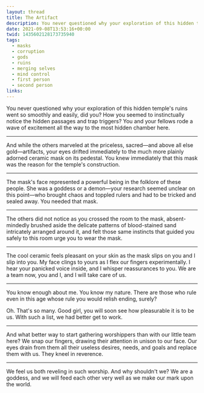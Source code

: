 ```yaml
---
layout: thread
title: The Artifact
description: You never questioned why your exploration of this hidden temple's ruins went so smoothly and easily, did you? How you seemed to instinctually notice the hidden passages and trap triggers? You and your fellows rode a wave of excitement all the way to the most hidden chamber here.
date: 2021-09-08T13:53:16+00:00
twid: 1435602128173735940
tags:
  - masks
  - corruption
  - gods
  - ruins
  - merging selves
  - mind control
  - first person
  - second person
links:
---
```

<article class="thread">
<section class="tweet">
<p>You never questioned why your exploration of this hidden temple's ruins went so smoothly and easily, did you? How you seemed to instinctually notice the hidden passages and trap triggers? You and your fellows rode a wave of excitement all the way to the most hidden chamber here.</p>
</section>
<hr class="tweet_sep">
<section class="tweet">
<p>And while the others marveled at the priceless, sacred—and above all else gold—artifacts, your eyes drifted immediately to the much more plainly adorned ceramic mask on its pedestal. You knew immediately that this mask was the reason for the temple's construction.</p>
</section>
<hr class="tweet_sep">
<section class="tweet">
<p>The mask's face represented a powerful being in the folklore of these people. She was a goddess or a demon—your research seemed unclear on this point—who brought chaos and toppled rulers and had to be tricked and sealed away. You needed that mask.</p>
</section>
<hr class="tweet_sep">
<section class="tweet">
<p>The others did not notice as you crossed the room to the mask, absent-mindedly brushed aside the delicate patterns of blood-stained sand intricately arranged around it, and felt those same instincts that guided you safely to this room urge you to wear the mask.</p>
</section>
<hr class="tweet_sep">
<section class="tweet">
<p>The cool ceramic feels pleasant on your skin as the mask slips on you and I slip into you. My face clings to yours as I flex our fingers experimentally. I hear your panicked voice inside, and I whisper reassurances to you. We are a team now, you and I, and I will take care of us.</p>
</section>
<hr class="tweet_sep">
<section class="tweet">
<p>You know enough about me. You know my nature. There are those who rule even in this age whose rule you would relish ending, surely?</p>
<p>Oh. That's so many. Good girl, you will soon see how pleasurable it is to be us. With such a list, we had better get to work.</p>
</section>
<hr class="tweet_sep">
<section class="tweet">
<p>And what better way to start gathering worshippers than with our little team here? We snap our fingers, drawing their attention in unison to our face. Our eyes drain from them all their useless desires, needs, and goals and replace them with us. They kneel in reverence.</p>
</section>
<hr class="tweet_sep">
<section class="tweet">
<p>We feel us both reveling in such worship. And why shouldn't we? We are a goddess, and we will feed each other very well as we make our mark upon the world.</p>
</section>
</article>
